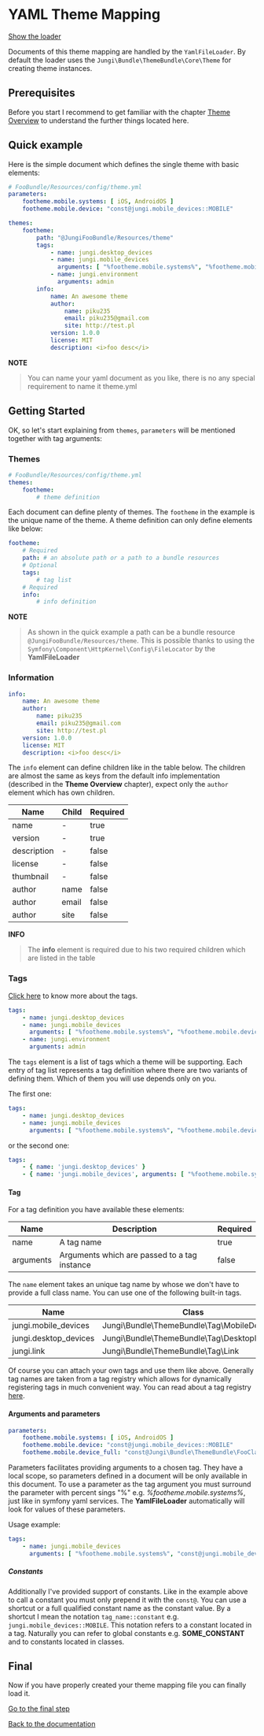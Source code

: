 YAML Theme Mapping
==================

[Show the loader](https://github.com/piku235/JungiThemeBundle/tree/master/Mapping/Loader/YamlFileLoader.php)

Documents of this theme mapping are handled by the `YamlFileLoader`. By default the loader uses the `Jungi\Bundle\ThemeBundle\Core\Theme` 
for creating theme instances.

Prerequisites
-------------

Before you start I recommend to get familiar with the chapter [Theme Overview](https://github.com/piku235/JungiThemeBundle/tree/master/Resources/doc/themes-overview.md)
to understand the further things located here.

Quick example
-------------

Here is the simple document which defines the single theme with basic elements:

```yml
# FooBundle/Resources/config/theme.yml
parameters:
    footheme.mobile.systems: [ iOS, AndroidOS ]
    footheme.mobile.device: "const@jungi.mobile_devices::MOBILE"

themes:
    footheme:
        path: "@JungiFooBundle/Resources/theme"
        tags:
            - name: jungi.desktop_devices
            - name: jungi.mobile_devices
              arguments: [ "%footheme.mobile.systems%", "%footheme.mobile.device%" ]
            - name: jungi.environment
              arguments: admin
        info:
            name: An awesome theme
            author:
                name: piku235
                email: piku235@gmail.com
                site: http://test.pl
            version: 1.0.0
            license: MIT
            description: <i>foo desc</i>

```

**NOTE**

> You can name your yaml document as you like, there is no any special requirement to name it theme.yml

Getting Started
---------------

OK, so let's start explaining from `themes`, `parameters` will be mentioned together with tag arguments:

### Themes

```yml
# FooBundle/Resources/config/theme.yml
themes:
    footheme:
        # theme definition
```

Each document can define plenty of themes. The `footheme` in the example is the unique name of the theme. A theme
definition can only define elements like below:

```yml
footheme:
    # Required
    path: # an absolute path or a path to a bundle resources
    # Optional
    tags:
        # tag list
    # Required
    info:
        # info definition
```

**NOTE**

> As shown in the quick example a path can be a bundle resource `@JungiFooBundle/Resources/theme`. This is possible thanks
> to using the `Symfony\Component\HttpKernel\Config\FileLocator` by the **YamlFileLoader**

### Information

```yml
info:
    name: An awesome theme
    author:
        name: piku235
        email: piku235@gmail.com
        site: http://test.pl
    version: 1.0.0
    license: MIT
    description: <i>foo desc</i>
```

The `info` element can define children like in the table below. The children are almost the same as keys from the
default info implementation (described in the **Theme Overview** chapter), expect only the `author` element which has
own children.

Name | Child | Required
---- | ----- | --------
name | - | true
version | - | true
description | - | false
license | - | false
thumbnail | - | false
author | name | false
author | email | false
author | site | false

**INFO**

> The **info** element is required due to his two required children which are listed in the table

### Tags

[Click here](https://github.com/piku235/JungiThemeBundle/blob/master/Resources/doc/theme-tags.md) to know more about the
tags.

```yml
tags:
    - name: jungi.desktop_devices
    - name: jungi.mobile_devices
      arguments: [ "%footheme.mobile.systems%", "%footheme.mobile.device%" ]
    - name: jungi.environment
      arguments: admin
```

The `tags` element is a list of tags which a theme will be supporting. Each entry of tag list represents a tag definition
where there are two variants of defining them. Which of them you will use depends only on you.

The first one:

```yml
tags:
    - name: jungi.desktop_devices
    - name: jungi.mobile_devices
      arguments: [ "%footheme.mobile.systems%", "%footheme.mobile.device%" ]
```

or the second one:

```yml
tags:
    - { name: 'jungi.desktop_devices' }
    - { name: 'jungi.mobile_devices', arguments: [ "%footheme.mobile.systems%", "%footheme.mobile.device%" ] }
```

#### Tag

For a tag definition you have available these elements:

Name | Description | Required
---- | ----------- | --------
name | A tag name | true
arguments | Arguments which are passed to a tag instance | false

The `name` element takes an unique tag name by whose we don't have to provide a full class name. You can use one of the
following built-in tags.

Name | Class
---- | -----
jungi.mobile_devices | Jungi\Bundle\ThemeBundle\Tag\MobileDevices
jungi.desktop_devices | Jungi\Bundle\ThemeBundle\Tag\DesktopDevices
jungi.link | Jungi\Bundle\ThemeBundle\Tag\Link

Of course you can attach your own tags and use them like above. Generally tag names are taken from a tag registry which
allows for dynamically registering tags in much convenient way. You can read about a tag registry [here](https://github.com/piku235/JungiThemeBundle/blob/master/Resources/doc/theme-tags.md#tag-registry).

#### Arguments and parameters

```yml
parameters:
    footheme.mobile.systems: [ iOS, AndroidOS ]
    footheme.mobile.device: "const@jungi.mobile_devices::MOBILE"
    footheme.mobile.device_full: "const@Jungi\Bundle\ThemeBundle\FooClass::MOBILE"
```

Parameters facilitates providing arguments to a chosen tag. They have a local scope, so parameters defined in a document
will be only available in this document. To use a parameter as the tag argument you must surround the parameter with
percent sings "%" e.g. *%footheme.mobile.systems%*, just like in symfony yaml services. The **YamlFileLoader** automatically
will look for values of these parameters.

Usage example:

```yml
tags:
    - name: jungi.mobile_devices
      arguments: [ "%footheme.mobile.systems%", "const@jungi.mobile_devices::MOBILE" ]
```

##### Constants

Additionally I've provided support of constants. Like in the example above to call a constant you must only prepend it
with the `const@`. You can use a shortcut or a full qualified constant name as the constant value. By a shortcut I mean
the notation `tag_name::constant` e.g. `jungi.mobile_devices::MOBILE`. This notation refers to a constant located in a
tag. Naturally you can refer to global constants e.g. **SOME_CONSTANT** and to constants located in classes.

Final
-----

Now if you have properly created your theme mapping file you can finally load it.

[Go to the final step](https://github.com/piku235/JungiThemeBundle/tree/master/Resources/doc/loading-theme-mapping.md)

[Back to the documentation](https://github.com/piku235/JungiThemeBundle/blob/master/Resources/doc/index.md)
